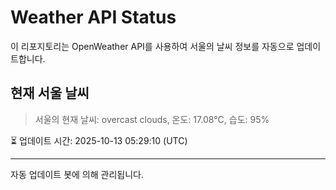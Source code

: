 
# Weather API Status

이 리포지토리는 OpenWeather API를 사용하여 서울의 날씨 정보를 자동으로 업데이트합니다.

## 현재 서울 날씨
> 서울의 현재 날씨: overcast clouds, 온도: 17.08°C, 습도: 95%

⏳ 업데이트 시간: 2025-10-13 05:29:10 (UTC)

---
자동 업데이트 봇에 의해 관리됩니다.
